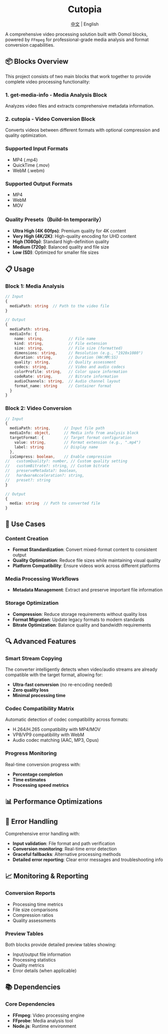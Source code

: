 <div align=center>
  <h1>Cutopia</h1>
  <p><a href="./README-zh.md">中文</a> | English</p>
</div>

A comprehensive video processing solution built with Oomol blocks, powered by `FFmpeg` for professional-grade media analysis and format conversion capabilities.

## 📦 Blocks Overview

This project consists of two main blocks that work together to provide complete video processing functionality:

### 1. **get-media-info** - Media Analysis Block
Analyzes video files and extracts comprehensive metadata information.

### 2. **cutopia** - Video Conversion Block  
Converts videos between different formats with optional compression and quality optimization.

### Supported Input Formats
- MP4 (.mp4)
- QuickTime (.mov)
- WebM (.webm)
<!-- - AVI (.avi)
- Matroska (.mkv)
- Windows Media Video (.wmv) -->

### Supported Output Formats
- MP4
- WebM
- MOV
<!-- - AVI
- WMV -->

### Quality Presets（Build-In temporarily）
- **Ultra High (4K 60fps)**: Premium quality for 4K content
- **Very High (4K/2K)**: High-quality encoding for UHD content
- **High (1080p)**: Standard high-definition quality
- **Medium (720p)**: Balanced quality and file size
- **Low (SD)**: Optimized for smaller file sizes

## 📋 Usage

### Block 1: Media Analysis
```typescript
// Input
{
  mediaPath: string  // Path to the video file
}

// Output
{
  mediaPath: string,
  mediaInfo: {
    name: string,           // File name
    kind: string,           // File extension
    size: string,           // File size (formatted)
    dimensions: string,     // Resolution (e.g., "1920x1080")
    duration: string,       // Duration (HH:MM:SS)
    quality: string,        // Quality assessment
    codecs: string,         // Video and audio codecs
    colorProfile: string,   // Color space information
    codeRate: string,       // Bitrate information
    audioChannels: string,  // Audio channel layout
    format_name: string     // Container format
  }
}
```

### Block 2: Video Conversion
```typescript
// Input
{
  mediaPath: string,      // Input file path
  mediaInfo: object,      // Media info from analysis block
  targetFormat: {         // Target format configuration
    value: string,        // Format extension (e.g., ".mp4")
    label: string         // Display name
  },
  isCompress: boolean,    // Enable compression
//   customQuality?: number, // Custom quality setting
//   customBitrate?: string, // Custom bitrate
//   preserveMetadata?: boolean,
//   hardwareAcceleration?: string,
//   preset?: string
}

// Output
{
  media: string  // Path to converted file
}
```

## 🎯 Use Cases

### Content Creation
- **Format Standardization**: Convert mixed-format content to consistent output
- **Quality Optimization**: Reduce file sizes while maintaining visual quality
- **Platform Compatibility**: Ensure videos work across different platforms

### Media Processing Workflows
- **Metadata Management**: Extract and preserve important file information

### Storage Optimization
- **Compression**: Reduce storage requirements without quality loss
- **Format Migration**: Update legacy formats to modern standards
- **Bitrate Optimization**: Balance quality and bandwidth requirements

## 🔍 Advanced Features

### Smart Stream Copying
The converter intelligently detects when video/audio streams are already compatible with the target format, allowing for:
- **Ultra-fast conversion** (no re-encoding needed)
- **Zero quality loss**
- **Minimal processing time**

### Codec Compatibility Matrix
Automatic detection of codec compatibility across formats:
- H.264/H.265 compatibility with MP4/MOV
- VP8/VP9 compatibility with WebM
- Audio codec matching (AAC, MP3, Opus)

### Progress Monitoring
Real-time conversion progress with:
- **Percentage completion**
- **Time estimates**
- **Processing speed metrics**

## 📊 Performance Optimizations

<!-- ### Hardware Acceleration
- **NVIDIA NVENC**: GPU-accelerated encoding
- **Intel Quick Sync**: Hardware-accelerated processing
- **Automatic fallback**: Software encoding when hardware unavailable -->

## 🚦 Error Handling

Comprehensive error handling with:
- **Input validation**: File format and path verification
- **Conversion monitoring**: Real-time error detection
- **Graceful fallbacks**: Alternative processing methods
- **Detailed error reporting**: Clear error messages and troubleshooting info

## 📈 Monitoring & Reporting

### Conversion Reports
- Processing time metrics
- File size comparisons
- Compression ratios
- Quality assessments

### Preview Tables
Both blocks provide detailed preview tables showing:
- Input/output file information
- Processing statistics
- Quality metrics
- Error details (when applicable)

## 📚 Dependencies

### Core Dependencies
- **FFmpeg**: Video processing engine
- **FFprobe**: Media analysis tool
- **Node.js**: Runtime environment
